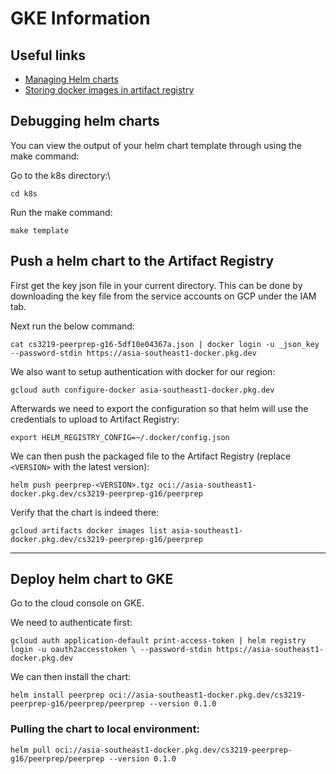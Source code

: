 # GKE Information

## Useful links

- [Managing Helm charts](https://cloud.google.com/artifact-registry/docs/helm/manage-charts)
- [Storing docker images in artifact registry](https://cloud.google.com/artifact-registry/docs/docker/store-docker-container-images)

## Debugging helm charts

You can view the output of your helm chart template through using the make command:

Go to the k8s directory:\

`cd k8s`

Run the make command:

`make template`

## Push a helm chart to the Artifact Registry

First get the key json file in your current directory. This can be done by downloading the key file from the service accounts on GCP under the IAM tab.

Next run the below command:

`cat cs3219-peerprep-g16-5df10e04367a.json | docker login -u _json_key --password-stdin https://asia-southeast1-docker.pkg.dev`

We also want to setup authentication with docker for our region:

`gcloud auth configure-docker asia-southeast1-docker.pkg.dev`

Afterwards we need to export the configuration so that helm will use the credentials to upload to Artifact Registry:

`export HELM_REGISTRY_CONFIG=~/.docker/config.json `

We can then push the packaged file to the Artifact Registry (replace `<VERSION>` with the latest version):

`helm push peerprep-<VERSION>.tgz oci://asia-southeast1-docker.pkg.dev/cs3219-peerprep-g16/peerprep`

Verify that the chart is indeed there:

`gcloud artifacts docker images list asia-southeast1-docker.pkg.dev/cs3219-peerprep-g16/peerprep`

---

## Deploy helm chart to GKE

Go to the cloud console on GKE.

We need to authenticate first:

`gcloud auth application-default print-access-token | helm registry login -u oauth2accesstoken \ --password-stdin https://asia-southeast1-docker.pkg.dev`

We can then install the chart:

`helm install peerprep oci://asia-southeast1-docker.pkg.dev/cs3219-peerprep-g16/peerprep/peerprep --version 0.1.0`

### Pulling the chart to local environment:

`helm pull oci://asia-southeast1-docker.pkg.dev/cs3219-peerprep-g16/peerprep/peerprep --version 0.1.0`
